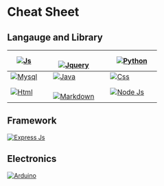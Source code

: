 # Cheat Sheet
 
## Langauge and Library
| [![Js](/images/js_icon.png)](javascript.md) &nbsp;&nbsp;&nbsp;&nbsp;| <br>[![Jquery](/images/jquery.png)](jquery.md) &nbsp;&nbsp;&nbsp;&nbsp;| [![Python](/images/python_icon.png)](python.md) |
| --- | --- | --- |
| [![Mysql](/images/mysql_icon.png)](mysql.md) &nbsp;&nbsp;&nbsp;&nbsp;| [![Java](/images/java_icon.png)](java.md)&nbsp;&nbsp;&nbsp;&nbsp; | [![Css](/images/css_icon.png)](css.md) |
| [![Html](/images/html_icon.png)](html.md) &nbsp;&nbsp;&nbsp;&nbsp;| <br> [![Markdown](/images/markdown_icon.png)](markdown.md) &nbsp;&nbsp;&nbsp;&nbsp;| [![Node Js](/images/nodejs_icon.png)](nodejs.md) &nbsp;&nbsp;&nbsp;&nbsp;|


## Framework

[![Express Js](/images/expressjs_icon.png)](expressjs.md) &nbsp;&nbsp;&nbsp;&nbsp;


## Electronics

[![Arduino](/images/arduino_icon.png)](arduino.md) &nbsp;&nbsp;&nbsp;&nbsp;
